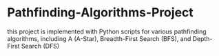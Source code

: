 # Pathfinding-Algorithms-Project
this project is  implemented with  Python scripts for various pathfinding algorithms, including A (A-Star), Breadth-First Search (BFS), and Depth-First Search (DFS)
